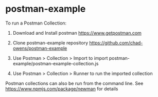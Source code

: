 # postman-example

To run a Postman Collection:

1. Download and Install postman
https://www.getpostman.com

2. Clone postman-example repository
https://github.com/chad-owens/postman-example

3. Use Postman > Collection > Import to import
postman-example/postman-example-collection.js

4. Use Postman > Collection > Runner to run the imported collection

Postman collections can also be run from the command line.
See https://www.npmjs.com/package/newman for details
